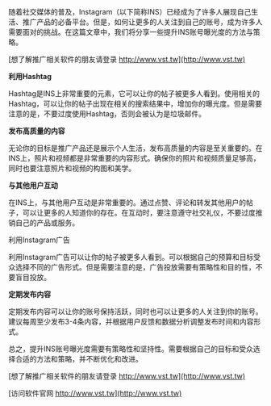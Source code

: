 随着社交媒体的普及，Instagram（以下简称INS）已经成为了许多人展现自己生活、推广产品的必备平台。但是，如何让更多的人关注到自己的账号，成为许多人需要面对的挑战。在这篇文章中，我们将分享一些提升INS账号曝光度的方法与策略。

[想了解推广相关软件的朋友请登录 http://www.vst.tw](http://www.vst.tw)

**利用Hashtag**

Hashtag是INS上非常重要的元素，它可以让你的帖子被更多人看到。使用相关的Hashtag，可以让你的帖子出现在相关的搜索结果中，增加你的曝光度。但是需要注意的是，不要过度使用Hashtag，否则会被认为是垃圾邮件。

**发布高质量的内容**

无论你的目标是推广产品还是展示个人生活，发布高质量的内容是至关重要的。在INS上，照片和视频都是非常重要的内容形式。确保你的照片和视频质量足够高，同时也要注意照片和视频的构图和美学。

**与其他用户互动**

在INS上，与其他用户互动是非常重要的。通过点赞、评论和转发其他用户的帖子，可以让更多的人知道你的存在。在互动时，要注意遵守社交礼仪，不要过度推销自己的产品或服务。

利用Instagram广告

利用Instagram广告可以让你的帖子被更多人看到。可以根据自己的预算和目标受众选择不同的广告形式。但是需要注意的是，广告投放需要有策略性和目的性，不要盲目投放。

**定期发布内容**

定期发布内容可以让你的账号保持活跃，同时也可以让更多的人关注到你的账号。建议每周至少发布3-4条内容，并根据用户反馈和数据分析调整发布时间和内容形式。

总之，提升INS账号曝光度需要有策略性和坚持性。需要根据自己的目标和受众选择合适的方法和策略，并不断优化和改进。

[想了解推广相关软件的朋友请登录 http://www.vst.tw](http://www.vst.tw)


[访问软件官网 http://www.vst.tw](http://www.vst.tw)
